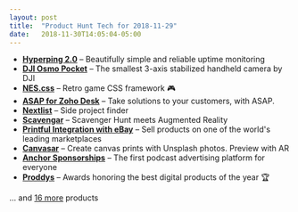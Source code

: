 ```yaml
---
layout: post
title:  "Product Hunt Tech for 2018-11-29"
date:   2018-11-30T14:05:04-05:00
---
```


* **[Hyperping 2.0](https://www.producthunt.com/posts/hyperping-2-0?utm_campaign=producthunt-api&utm_medium=api&utm_source=Application%3A+Daily+Digest+RSS+%28ID%3A+3202%29)** – Beautifully simple and reliable uptime monitoring
* **[DJI Osmo Pocket](https://www.producthunt.com/posts/dji-osmo-pocket?utm_campaign=producthunt-api&utm_medium=api&utm_source=Application%3A+Daily+Digest+RSS+%28ID%3A+3202%29)** – The smallest 3-axis stabilized handheld camera by DJI
* **[NES.css](https://www.producthunt.com/posts/nes-css?utm_campaign=producthunt-api&utm_medium=api&utm_source=Application%3A+Daily+Digest+RSS+%28ID%3A+3202%29)** – Retro game CSS framework  🎮
* **[ASAP for Zoho Desk](https://www.producthunt.com/posts/asap-for-zoho-desk?utm_campaign=producthunt-api&utm_medium=api&utm_source=Application%3A+Daily+Digest+RSS+%28ID%3A+3202%29)** – Take solutions to your customers, with ASAP.
* **[Nextlist](https://www.producthunt.com/posts/nextlist?utm_campaign=producthunt-api&utm_medium=api&utm_source=Application%3A+Daily+Digest+RSS+%28ID%3A+3202%29)** – Side project finder
* **[Scavengar](https://www.producthunt.com/posts/scavengar?utm_campaign=producthunt-api&utm_medium=api&utm_source=Application%3A+Daily+Digest+RSS+%28ID%3A+3202%29)** – Scavenger Hunt meets Augmented Reality
* **[Printful Integration with eBay](https://www.producthunt.com/posts/printful-integration-with-ebay?utm_campaign=producthunt-api&utm_medium=api&utm_source=Application%3A+Daily+Digest+RSS+%28ID%3A+3202%29)** – Sell products on one of the world's leading marketplaces
* **[Canvasar](https://www.producthunt.com/posts/canvasar?utm_campaign=producthunt-api&utm_medium=api&utm_source=Application%3A+Daily+Digest+RSS+%28ID%3A+3202%29)** – Create canvas prints with Unsplash photos. Preview with AR
* **[Anchor Sponsorships](https://www.producthunt.com/posts/anchor-sponsorships?utm_campaign=producthunt-api&utm_medium=api&utm_source=Application%3A+Daily+Digest+RSS+%28ID%3A+3202%29)** – The first podcast advertising platform for everyone
* **[Proddys](https://www.producthunt.com/posts/proddys?utm_campaign=producthunt-api&utm_medium=api&utm_source=Application%3A+Daily+Digest+RSS+%28ID%3A+3202%29)** – Awards honoring the best digital products of the year 🏆

… and [16 more](https://www.producthunt.com/tech) products